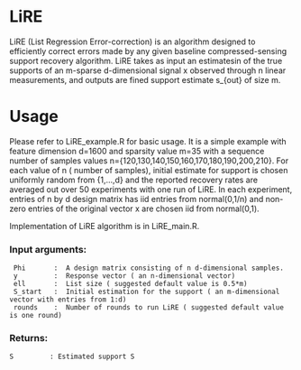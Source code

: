 # LiRE
LiRE (List Regression Error-correction) is an algorithm designed to efficiently correct errors made by any given baseline compressed-sensing support recovery algorithm.  LiRE  takes  as  input  an estimatesin of the true supports of an m-sparse d-dimensional signal x observed through n linear measurements, and outputs are fined support estimate s_{out} of size m.
# Usage
Please refer to LiRE_example.R for basic usage. It is a simple example with feature dimension d=1600 and sparsity value m=35 with a sequence number of samples values n={120,130,140,150,160,170,180,190,200,210}. For each value of n ( number of samples), initial estimate for support is chosen uniformly random from {1,...,d} and the reported recovery rates are averaged out over 50 experiments with one run of LiRE. In each experiment, entries of n by d design matrix has iid entries from normal(0,1/n) and non-zero entries of the original vector x are chosen iid from normal(0,1).

Implementation of LiRE algorithm is in LiRE_main.R.
### Input arguments:
     Phi       :  A design matrix consisting of n d-dimensional samples.
     y         :  Response vector ( an n-dimensional vector)
     ell       :  List size ( suggested default value is 0.5*m)
     S_start   :  Initial estimation for the support ( an m-dimensional vector with entries from 1:d)
     rounds    :  Number of rounds to run LiRE ( suggested default value is one round)

  
 ### Returns:
    S         : Estimated support S
